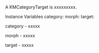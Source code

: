 A KMCategoryTarget is xxxxxxxxx.Instance Variables	category:		<Object>	morph:		<Object>	target:		<Object>category	- xxxxxmorph	- xxxxxtarget	- xxxxx